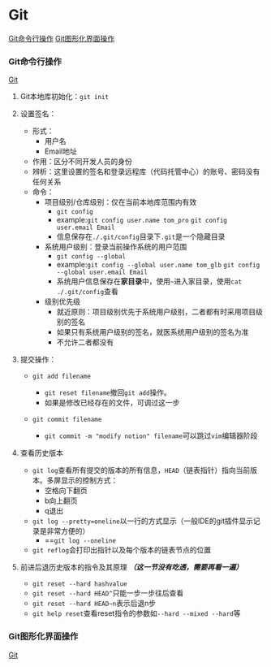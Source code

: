 # Git
[Git命令行操作](#git命令行操作)
[Git图形化界面操作](#git图形化界面操作)
### Git命令行操作
[Git](#git)
1. Git本地库初始化：`git init`
2. 设置签名：
    * 形式：
        * 用户名
        * Email地址
    * 作用：区分不同开发人员的身份
    * 辨析：这里设置的签名和登录远程库（代码托管中心）的账号、密码没有任何关系
    * 命令：
        * 项目级别/仓库级别：仅在当前本地库范围内有效
            * `git config`
            * example:`git config user.name tom_pro`
            `git config user.email Email`
            * 信息保存在`./.git/config`目录下`.git`是一个隐藏目录
        * 系统用户级别：登录当前操作系统的用户范围
            * `git config --global`
            * example:`git config --global user.name tom_glb`
            `git config --global user.email Email`
            * 系统用户信息保存在**家目录**中，使用`~`进入家目录，使用`cat ./.git/config`查看
        * 级别优先级
            * 就近原则：项目级别优先于系统用户级别，二者都有时采用项目级别的签名
            * 如果只有系统用户级别的签名，就医系统用户级别的签名为准
            * 不允许二者都没有
3. 提交操作：
    * `git add filename`
        * `git reset filename`撤回`git add`操作。
        * 如果是修改已经存在的文件，可调过这一步

    * `git commit filename`
        * `git commit -m "modify notion" filename`可以跳过`vim`编辑器阶段
4. 查看历史版本
    * `git log`查看所有提交的版本的所有信息，`HEAD`（链表指针）指向当前版本。多屏显示的控制方式：
        * 空格向下翻页
        * b向上翻页
        * q退出
    * `git log --pretty=oneline`以一行的方式显示（一般IDE的git插件显示记录是非常方便的）
        * ==`git log --oneline`
    * `git reflog`会打印出指针以及每个版本的链表节点的位置

5. 前进后退历史版本的指令及其原理
***（这一节没有吃透，需要再看一遍）***
    * `git reset --hard hashvalue`
    * `git reset --hard HEAD^`只能一步一步往后查看
    * `git reset --hard HEAD~n`表示后退n步
    * `git help reset`查看reset指令的参数如`--hard --mixed --hard`等
### Git图形化界面操作
[Git](#git)
